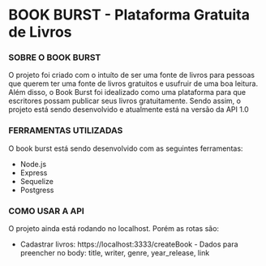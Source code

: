 # BOOK BURST - Plataforma Gratuita de Livros

### SOBRE O BOOK BURST
O projeto foi criado com o intuíto de ser uma fonte de livros para pessoas que querem ter uma fonte
de livros gratuitos e usufruir de uma boa leitura. Além disso, o Book Burst foi idealizado como uma
plataforma para que escritores possam publicar seus livros gratuitamente. Sendo assim, o projeto está
sendo desenvolvido e atualmente está na versão da API 1.0

### FERRAMENTAS UTILIZADAS
O book burst está sendo desenvolvido com as seguintes ferramentas:

- Node.js
- Express
- Sequelize
- Postgress

### COMO USAR A API

O projeto ainda está rodando no localhost. Porém as rotas são:

- Cadastrar livros: https://localhost:3333/createBook - Dados para preencher no body: title, writer, genre, year_release, link
